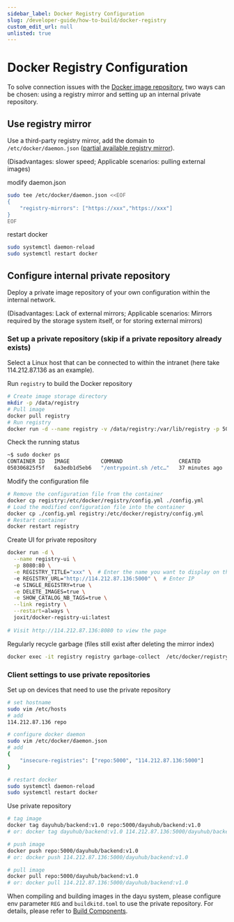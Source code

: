 ```yaml
---
sidebar_label: Docker Registry Configuration
slug: /developer-guide/how-to-build/docker-registry
custom_edit_url: null
unlisted: true
---
```


# Docker Registry Configuration

To solve connection issues with the [Docker image repository](https://hub.docker.com/repositories/), two ways can be chosen: using a registry mirror and setting up an internal private repository.

##  Use registry mirror
Use a third-party registry mirror, add the domain to `/etc/docker/daemon.json` ([partial available registry mirror](https://www.wangdu.site/course/2109.html)).

(Disadvantages: slower speed; Applicable scenarios: pulling external images)

modify daemon.json
```bash
sudo tee /etc/docker/daemon.json <<EOF
{
    "registry-mirrors": ["https://xxx","https://xxx"]
}
EOF
```

restart docker
```bash
sudo systemctl daemon-reload
sudo systemctl restart docker
```

## Configure internal private repository

Deploy a private image repository of your own configuration within the internal network.

(Disadvantages: Lack of external mirrors; Applicable scenarios: Mirrors required by the storage system itself, or for storing external mirrors)

### Set up a private repository (skip if a private repository already exists)

Select a Linux host that can be connected to within the intranet (here take 114.212.87.136 as an example).

Run `registry` to build the Docker repository
```bash
# Create image storage directory
mkdir -p /data/registry
# Pull image
docker pull registry
# Run registry
docker run -d --name registry -v /data/registry:/var/lib/registry -p 5000:5000 --restart=always -e REGISTRY_STORAGE_DELETE_ENABLED=true registry 
```

Check the running status
```bash
~$ sudo docker ps
CONTAINER ID   IMAGE          COMMAND                  CREATED          STATUS          PORTS                                       NAMES
050306825f5f   6a3edb1d5eb6   "/entrypoint.sh /etc…"   37 minutes ago   Up 32 minutes   0.0.0.0:5000->5000/tcp, :::5000->5000/tcp   frosty_raman
```

Modify the configuration file
```bash
# Remove the configuration file from the container
docker cp registry:/etc/docker/registry/config.yml ./config.yml
# Load the modified configuration file into the container
docker cp ./config.yml registry:/etc/docker/registry/config.yml 
# Restart container
docker restart registry
```

Create UI for private repository
```bash
docker run -d \
  --name registry-ui \
  -p 8080:80 \
  -e REGISTRY_TITLE="xxx" \  # Enter the name you want to display on the front end.
  -e REGISTRY_URL="http://114.212.87.136:5000" \  # Enter IP
  -e SINGLE_REGISTRY=true \
  -e DELETE_IMAGES=true \
  -e SHOW_CATALOG_NB_TAGS=true \
  --link registry \
  --restart=always \
  joxit/docker-registry-ui:latest
 
# Visit http://114.212.87.136:8080 to view the page
```

Regularly recycle garbage (files still exist after deleting the mirror index)
```bash
docker exec -it registry registry garbage-collect  /etc/docker/registry/config.yml | grep "blob eligible for deletion:"
```

### Client settings to use private repositories

Set up on devices that need to use the private repository
```bash
# set hostname
sudo vim /etc/hosts
# add
114.212.87.136 repo

# configure docker daemon
sudo vim /etc/docker/daemon.json
# add
{
    "insecure-registries": ["repo:5000", "114.212.87.136:5000"]
}

# restart docker
sudo systemctl daemon-reload
sudo systemctl restart docker
```

Use private repository
```bash
# tag image
docker tag dayuhub/backend:v1.0 repo:5000/dayuhub/backend:v1.0
# or: docker tag dayuhub/backend:v1.0 114.212.87.136:5000/dayuhub/backend:v1.0

# push image
docker push repo:5000/dayuhub/backend:v1.0
# or: docker push 114.212.87.136:5000/dayuhub/backend:v1.0

# pull image
docker pull repo:5000/dayuhub/backend:v1.0
# or: docker pull 114.212.87.136:5000/dayuhub/backend:v1.0
```

When compiling and building images in the dayu system, please configure env parameter `REG` and `buildkitd.toml` to use the private repository. For details, please refer to [Build Components](/docs/developer-guide/how-to-build/build-components#quick-building).


